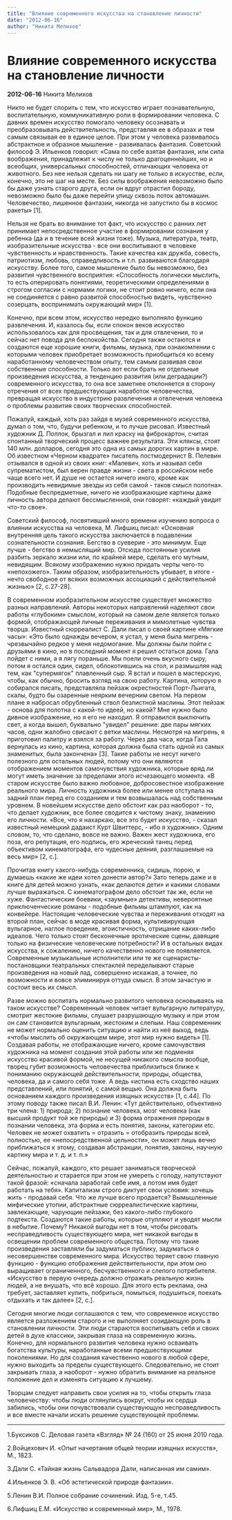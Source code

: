 ```yaml
---
title: "Влияние современного искусства на становление личности"
date: "2012-06-16"
author: "Никита Мелихов"
---
```


# Влияние современного искусства на становление личности

**2012-06-16** Никита Мелихов

Никто не будет спорить с тем, что искусство играет познавательную, воспитательную, коммуникативную роли в формировании человека. С давних времен искусство помогало человеку осознавать и преобразовывать действительность, представляя ее в образах и тем самым связывая ее в единое целое. При этом у человека развивалось абстрактное и образное мышление - развивалась фантазия. Советский философ Э. Ильенков говорил: «Сама по себе взятая фантазия, или сила воображения, принадлежит к числу не только драгоценнейших, но и всеобщих, универсальных способностей, отличающих человека от животного. Без нее нельзя сделать ни шагу не только в искусстве, если, конечно, это не шаг на месте. Без силы воображения невозможно было бы даже узнать старого друга, если он вдруг отрастил бороду, невозможно было бы даже перейти улицу сквозь поток автомашин. Человечество, лишенное фантазии, никогда не запустило бы в космос ракеты» [1].

Нельзя не брать во внимание тот факт, что искусство с ранних лет принимает непосредственное участие в формировании сознания у ребенка (да и в течение всей жизни тоже). Музыка, литература, театр, изобразительные искусства - все они воспитывают в человеке чувственность и нравственность. Такие качества как дружба, совесть, патриотизм, любовь, справедливость и т.п. развиваются благодаря искусству. Более того, самое мышление было бы невозможно, без развития чувственного восприятия: «Способность логически мыслить, то есть оперировать понятиями, теоретическими определениями в строгом согласии с нормами логики, не стоит ровно ничего, если она не соединяется с равно развитой способностью видеть, чувственно созерцать, воспринимать окружающий мир» [1].

Конечно, при всем этом, искусство нередко выполняло функцию развлечения. И, казалось бы, если спокон веков искусство использовалось как для просвещения, так и для отвлечения, то и сейчас нет повода для беспокойства. Сегодня также остаются и создаются еще хорошие книги, фильмы, музыка, при ознакомлении с которыми человек приобретает возможность приобщиться ко всему наработанному человечеством опыту, тем самым развивая свои собственные способности. Только вот если брать не отдельные произведения искусства, а тенденцию развития (или деградации?) современного искусства, то она все заметнее отклоняется в сторону отречения от всех предшествующих наработок человечества, превращая искусство в индустрию развлечения и отвлечения человека о проблемы развития своих творческих способностей.

Пожалуй, каждый, хоть раз зайдя в музей современного искусства, думал о том, что, будучи ребенком, и то лучше рисовал. Известный художник Д. Поллок, брызгал и лил краску на фиброкартон, считая спонтанный творческий процесс важнее результата. Эти кляксы, стоят 140 млн. долларов, сегодня это одна из самых дорогих картин в мире. Об известном «Черном квадрате» писатель постмодернист В. Пелевин отзывался в одной из своих книг: «Малевич, хоть и называл себя супрематистом, был верен правде жизни - света в российском небе чаще всего нет. И душе не остается ничего иного, кроме как производить невидимые звезды из себя самой - таков смысл полотна». Подобные беспредметные, ничего не изображающие картины даже личность автора делают бессмысленной, они говорят: «каждый увидит что-то свое».

Советский философ, посвятивший много времени изучению вопроса о влиянии искусства на человека, М. Лифшиц писал: «Основная внутренняя цель такого искусства заключается в подавлении сознательности сознания. Бегство в суеверие - это минимум. Еще лучше - бегство в немыслящий мир. Отсюда постоянные усилия разбить зеркало жизни или, по крайней мере, сделать его мутным, невидящим. Всякому изображению нужно придать черты чего-то «непохожего». Таким образом, изобразительность убывает, в итоге - нечто свободное от всяких возможных ассоциаций с действительной жизнью» [2, c.27-28].

В современном изобразительном искусстве существует множество разных направлений. Авторы некоторых направлений наделяют свои работы «глубоким» смыслом, который на самом деле является только формой, отображающей личные переживания и мимолетные чувства творца. Известный сюрреалист С. Дали писал о своей картине «Мягкие часы»: «Это было однажды вечером, я устал, у меня была мигрень - чрезвычайно редкое у меня недомогание. Мы должны были пойти с друзьями в кино, но в последний момент я решил остаться дома. Гала пойдет с ними, а я лягу пораньше. Мы поели очень вкусного сыру, потом я остался один, сидел, облокотившись на стол, и размышляя над тем, как "супермягок" плавленный сыр. Я встал и пошел в мастерскую, чтобы, как обычно, бросить взгляд на свою работу. Картина, которую я собирался писать, представляла пейзаж окрестностей Порт-Льигата, скалы, будто бы озаренные неярким вечерним светом. На первом плане я набросал обрубленный ствол безлистной маслины. Этот пейзаж - основа для полотна с какой-то идеей, но какой? Мне нужно было дивное изображение, но я его не находил. Я отправился выключить свет, а когда вышел, буквально "увидел" решение: две пары мягких часов, одни жалобно свисают с ветки маслины. Несмотря на мигрень, я приготовил палитру и взялся за работу. Через два часа, когда Гала вернулась из кино, картина, которая должна была стать одной из самых знаменитых, была закончена» [3]. Такие работы не несут ничего полезного для остальных людей, потому что они являются отображением моментов самочувствия художника, которые вряд ли могут иметь значение за пределами этого исчезающего момента. «В старом искусстве было важно любовное, добросовестное изображение реального мира. Личность художника более или менее отступала на задний план перед его созданием и тем возвышалась над собственным уровнем. В новейшем искусстве дело обстоит как раз наоборот - то, что делает художник, все более сводится к чистому знаку, знамению его личности. «Все, что я нахаркаю, все это будет искусство, - сказал известный немецкий дадаист Курт Швиттерс, - ибо я художник». Одним словом, то, что сделано, вовсе не важно. Важен жест художника, его поза, его репутация, его подпись, его жреческий танец перед объективом кинематографа, его чудесные деяния, разглашаемые на весь мир» [2, c.].

Прочитав книгу какого-нибудь современника, сидишь, порою, и думаешь «какие же идеи хотел донести автор?» Зато теперь даже и в книге для детей можно узнать, «как делаются дети» и какими словами лучше выражаться. С кинематографом дело обстоит так же, если не хуже. Фантастические боевики, «заумные» детективы, невероятные приключенческие романы - подобные фильмы штампуют, как на конвейере. Настоящие человеческие чувства и переживания отходят на второй план, сейчас в моде красивая форма, культивирующая вульгарное, наглое поведение, эгоистичность, отрицание каких-либо идеалов. Чего только стоят бесконечные эротические сцены, давящие только на физические человеческие потребности? И в остальных видах искусства, к сожалению, ничего качественно нового не появляется. Современные музыкальные исполнители или те же сценаристы-постановщики театральных спектаклей переделывают старые произведения на новый лад, совершенно искажая, а точнее, по возможности и вовсе элиминируя оттуда  смысл. В этом зачастую и состоит весь их смысл.

Разве можно воспитать нормально развитого человека основываясь на таком искусстве? Современный человек читает вульгарную литературу, смотрит жестокие фильмы, слушает разрушающую музыку и при этом он сам становится вульгарным, жестоким и слепым. Наш современник не может нормально оценить ситуацию и найти из неё выход, ведь «чтобы мыслить об окружающем мире, этот мир нужно видеть» [1]. Создавая работы, не отображающие ничего, кроме самочувствия художника на момент создания этой работы  или же подменяя искусство красивой формой, не несущей никакого смысла вообще, творец губит возможность человечества приблизиться ближе к пониманию окружающей действительности, природы, общества, человека, да и самого себя тоже. А ведь «истина есть сходство наших представлений, или понятий, с самой вещью. Она должна быть основанием каждого произведения изящных искусств» [1, с.44]. По этому поводу также писал В.И. Ленин: «Тут действительно, объективно три члена: 1) природа; 2) познание человека, мозг человека (как высший продукт той же природы) и 3) форма отражения природы в познании человека, эта форма и есть понятия, законы, категории etc. Человек не может охватить = отразить = отобразить природы всей, полностью, ее «непосредственной цельности», он может лишь вечно приближаться к этому, создавая абстракции, понятия, законы, научную картину мира и т. д. и т. п.»

Сейчас, пожалуй, каждого, кто решает заниматься творческой деятельностью и старается при этом не умереть с голоду, напутствуют такой фразой: «сначала заработай себе имя, а потом имя будет работать на тебя». Капитализм строго диктует свои условия: хочешь жить - продавай себя. Что же лучше всего продается? Вымышленные мифические утопии, абстрактные сюрреалистические картины, завлекающие, чарующие пейзажи, без какого-либо глубокого подтекста. Создаются такие работы, которые отупляют и уводят мысли в небытие. Почему? Никакой выгоды нет в том, чтобы рисовать несправедливость существующего мира, нет никакой выгоды в освещении проблем современного общества. Потому что такие произведения заставляли бы задуматься публику, задуматься о несовершенстве современного мира. Искусство теряет свою главную функцию - функцию отображения действительности, при этом оно выращивает ограниченного, бесчувственного и слепого потребителя. «Искусство в первую очередь должно отражать реальную жизнь людей, а не внушать, что всё хорошо. Для этого есть реклама, она требует, заставляет купить, побриться, помыться, подушиться, поехать отдыхать и так далее» [2, c.].

Сегодня многие люди соглашаются с тем, что современное искусство является разложением старого и не выполняет созидающую роль в становлении личности. Эти люди стараются воспитывать себя и своих детей в духе классики, закрывая глаза на современную жизнь. Конечно, для нормального развития человека нужно осваивать богатства культуры, наработанные всеми предшествующими поколениями. Но для создания качественно нового в любой сфере, нужно выходить за пределы существующего. Следовательно, не стоит закрывать глаза, а наоборот - нужно обратить внимание на реальное положение дел и изменять ситуацию к лучшему.

Творцам следует направить свои усилия на то, чтобы открыть глаза человечеству: чтобы люди оглянулись вокруг, чтобы их сердца забились, чтобы они почувствовали существующую несправедливость и все вместе начали искать решение существующей проблемы.

______________

1.Буксиков С. Деловая газета «Взгляд» № 24 (160) от 25 июня 2010 года.

2.Войцехович И. «Опыт начертания общей теории изящных искусств», М., 1823.

3.Дали С. «Тайная жизнь Сальвадора Дали, написанная им самим».

4.Ильенков Э. В. «Об эстетической природе фантазии».

5.Ленин В.И. Полное собрание сочинений. Изд. 5-е, т.45.

6.Лифшиц Е.М. «Искусство и современный мир», М., 1978.